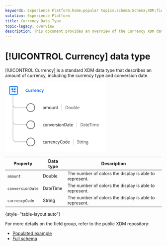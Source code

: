 ```yaml
---
keywords: Experience Platform;home;popular topics;schema;Schema;XDM;fields;schemas;Schemas;device;datatype;data-type;data type;currency;
solution: Experience Platform
title: Currency Data Type
topic-legacy: overview
description: This document provides an overview of the Currency XDM data type.
---
```

# [!UICONTROL Currency] data type

[!UICONTROL Currency] is a standard XDM data type that describes an amount of currency, including the currency type and conversion date.

![](../images/data-types/currency.png)

| Property | Data type | Description |
| --- | --- | --- |
| `amount` | Double | The number of colors the display is able to represent. |
| `conversionDate` | DateTime | The number of colors the display is able to represent. |
| `currencyCode` | String | The number of colors the display is able to represent. |

{style="table-layout:auto"}

For more details on the field group, refer to the public XDM repository:

* [Populated example](https://github.com/adobe/xdm/blob/master/components/datatypes/currency.example.1.json)
* [Full schema](https://github.com/adobe/xdm/blob/master/components/datatypes/currency.schema.json)
